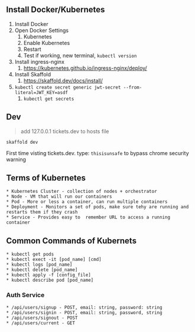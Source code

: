 
## Install Docker/Kubernetes

1. Install Docker
2. Open Docker Settings
   1. Kubernetes
   2. Enable Kubernetes
   3. Restart
   4. Test if working, new terminal, `kubectl version`
3. Install ingress-nginx
   1. https://kubernetes.github.io/ingress-nginx/deploy/
4. Install Skaffold
   1. https://skaffold.dev/docs/install/
5. `kubectl create secret generic jwt-secret --from-literal=JWT_KEY=asdf`
   1. `kubectl get secrets`

## Dev

> add 127.0.0.1 tickets.dev to hosts file

`skaffold dev`

First time visting tickets.dev. type: `thisisunsafe` to bypass chrome security warning

## Terms of Kubernetes

    * Kubernetes Cluster - collection of nodes + orchestrator
    * Node - VM that will run our containers
    * Pod - More or less a container, can run multiple containers
    * Deployment - Monitors a set of pods, make sure tehy are running and restarts them if they crash
    * Service - Provides easy to  remember URL to access a running container

## Common Commands of Kubernets

    * kubectl get pods
    * kubectl exect -it [pod_name] [cmd]
    * kubectl logs [pod_name]
    * kubectl delete [pod_name]
    * kubectl apply -f [config_file]
    * kubectl describe pod [pod_name]


### Auth Service

    * /api/users/signup - POST, email: string, password: string
    * /api/users/signin - POST, email: string, password, string
    * /api/users/signout - POST
    * /api/users/current - GET

